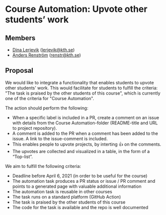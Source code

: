 # Course Automation: Upvote other students’ work
 
## Members
- [Dina Lerjevik](https://github.com/dmariel) (lerjevik@kth.se)
- [Anders Renström](https://github.com/Renstrom) (renstr@kth.se)
 
## Proposal
 
We would like to integrate a functionality that enables students to upvote other students' work. This would facilitate for students to fulfill the criteria: "The task is praised by the other students of this course", which is currently one of the criteria for "Course Automation".
 
The action should perform the following:
 
* When a specific label is included in a PR, create a comment on an issue with details from the Course Automation-folder (README-title and URL to project repository).
* A comment is added to the PR when a comment has been added to the issue. A link to the issue-comment is included.
* This enables people to upvote projects, by interting :thumbsup: on the comments.
* The upvotes are collected and visualized in a table, in the form of a “Top-list”.
 
We aim to fulfill the following criteria:
 
* Deadline before April 6, 2021 (in order to be useful for the course)
* The automation task produces a PR status or issue / PR comment and points to a generated page with valuable additional information
* The automation task is reusable in other courses
* The task runs on a standard platform (GitHub Action)
* The task is praised by the other students of this course
* The code for the task is available and the repo is well documented